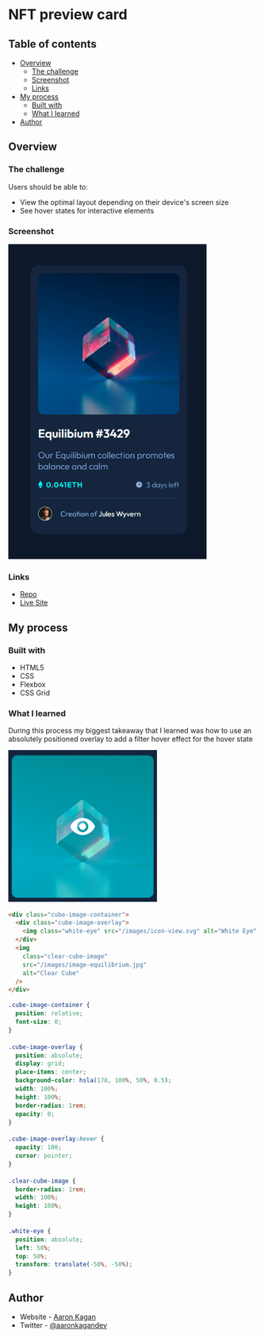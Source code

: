 # NFT preview card

## Table of contents

- [Overview](#overview)
  - [The challenge](#the-challenge)
  - [Screenshot](#screenshot)
  - [Links](#links)
- [My process](#my-process)
  - [Built with](#built-with)
  - [What I learned](#what-i-learned)
- [Author](#author)

## Overview

### The challenge

Users should be able to:

- View the optimal layout depending on their device's screen size
- See hover states for interactive elements

### Screenshot

<img src="./images/screenshot-1.png" alt="NFT Preview Card" width=400px>

### Links

- [Repo](https://github.com/aaronkagan/nft-preview-card)
- [Live Site](https://fem-nft-prev-card.netlify.app/)

## My process

### Built with

- HTML5
- CSS
- Flexbox
- CSS Grid

### What I learned

During this process my biggest takeaway that I learned was how to use an absolutely positioned overlay to add a filter hover effect for the hover state

<img src="./images/screenshot-hover.png" alt="Hover State" width=300px>

```html
<div class="cube-image-container">
  <div class="cube-image-overlay">
    <img class="white-eye" src="/images/icon-view.svg" alt="White Eye" />
  </div>
  <img
    class="clear-cube-image"
    src="/images/image-equilibrium.jpg"
    alt="Clear Cube"
  />
</div>
```

```css
.cube-image-container {
  position: relative;
  font-size: 0;
}

.cube-image-overlay {
  position: absolute;
  display: grid;
  place-items: center;
  background-color: hsla(178, 100%, 50%, 0.5);
  width: 100%;
  height: 100%;
  border-radius: 1rem;
  opacity: 0;
}

.cube-image-overlay:hover {
  opacity: 100;
  cursor: pointer;
}

.clear-cube-image {
  border-radius: 1rem;
  width: 100%;
  height: 100%;
}

.white-eye {
  position: absolute;
  left: 50%;
  top: 50%;
  transform: translate(-50%, -50%);
}
```

## Author

- Website - [Aaron Kagan](https://www.linkedin.com/in/aaron-kagan/)
- Twitter - [@aaronkagandev](https://www.twitter.com/aaronkagandev)
